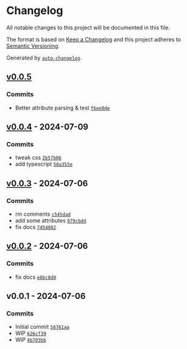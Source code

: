 # Changelog

All notable changes to this project will be documented in this file.

The format is based on [Keep a Changelog](https://keepachangelog.com/en/1.0.0/)
and this project adheres to [Semantic Versioning](https://semver.org/spec/v2.0.0.html).

Generated by [`auto-changelog`](https://github.com/CookPete/auto-changelog).

## [v0.0.5](https://github.com/substrate-system/text-input/compare/v0.0.4...v0.0.5)

### Commits

- Better attribute parsing & test [`f6ee0de`](https://github.com/substrate-system/text-input/commit/f6ee0dee251b24ac081f7744f4b02fdc64554751)

## [v0.0.4](https://github.com/substrate-system/text-input/compare/v0.0.3...v0.0.4) - 2024-07-09

### Commits

- tweak css [`2b57b06`](https://github.com/substrate-system/text-input/commit/2b57b06441fd4894c95e50c065d3db1d4ac2d82c)
- add typescript [`58a355e`](https://github.com/substrate-system/text-input/commit/58a355e4f172eb91ad021fb10d3342bcf5b71a16)

## [v0.0.3](https://github.com/substrate-system/text-input/compare/v0.0.2...v0.0.3) - 2024-07-06

### Commits

- rm comments [`c545dad`](https://github.com/substrate-system/text-input/commit/c545dad66ae8c368b39cccce382bc2babea71581)
- add some attributes [`979cbdd`](https://github.com/substrate-system/text-input/commit/979cbdd20aca643e3ec8e66252763e40aa2eb61e)
- fix docs [`7454882`](https://github.com/substrate-system/text-input/commit/74548824ab61092058a6b2f37db9e2736d6ec99f)

## [v0.0.2](https://github.com/substrate-system/text-input/compare/v0.0.1...v0.0.2) - 2024-07-06

### Commits

- fix docs [`e6bc8d0`](https://github.com/substrate-system/text-input/commit/e6bc8d09d42a8d09f2aee17db0f410a5577ca28c)

## v0.0.1 - 2024-07-06

### Commits

- Initial commit [`58761aa`](https://github.com/substrate-system/text-input/commit/58761aafdf4a5bce0156dd1d5fe8a0c3a2817c33)
- WIP [`626cf39`](https://github.com/substrate-system/text-input/commit/626cf39513fe5421db4ea998319a64e39211338f)
- WIP [`4b703bb`](https://github.com/substrate-system/text-input/commit/4b703bbff2c9f9068ab7bb0b97bbc03c4560e3b7)
